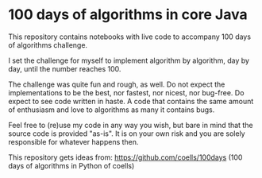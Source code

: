 # 100 days of algorithms in core Java

This repository contains notebooks with live code to accompany 100 days of algorithms challenge.

I set the challenge for myself to implement algorithm by algorithm, day by day, until the number reaches 100.

The challenge was quite fun and rough, as well. Do not expect the implementations to be the best, nor fastest, nor nicest, nor bug-free. Do expect to see code written in haste. A code that contains the same amount of enthusiasm and love to algorithms as many it contains bugs.

Feel free to (re)use my code in any way you wish, but bare in mind that the source code is provided "as-is". It is on your own risk and you are solely responsible for whatever happens then.

This repository gets ideas from: https://github.com/coells/100days (100 days of algorithms in Python of coells)
